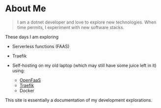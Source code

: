 # About Me

> I am a dotnet developer and love to explore new technologies. When time permits, I experiment with new software stacks.

These days I am exploring

* Serverless functions (FAAS)
* Traefik
* Self-hosting on my old laptop (which may still have some juice left in it) using:

    * [OpenFaaS](https://www.openfaas.com/)
    * [Traefik](https://traefik.io/)
    * Docker

This site is essentially a documentation of my development explorations.
